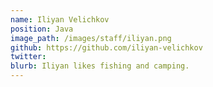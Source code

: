 ```yaml
---
name: Iliyan Velichkov
position: Java
image_path: /images/staff/iliyan.png
github: https://github.com/iliyan-velichkov
twitter: 
blurb: Iliyan likes fishing and camping.
---
```


